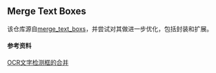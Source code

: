 ## Merge Text Boxes
该仓库源自[merge_text_boxs](https://github.com/zcswdt/merge_text_boxs)，并尝试对其做进一步优化，包括封装和扩展。


#### 参考资料
[OCR文字检测框的合并](https://blog.csdn.net/jhsignal/article/details/107840145)